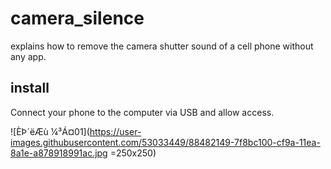 # camera_silence
explains how to remove the camera shutter sound of a cell phone without any app.

## install
Connect your phone to the computer via USB and allow access.

![ÈÞ´ëÆù ¼³Á¤01](https://user-images.githubusercontent.com/53033449/88482149-7f8bc100-cf9a-11ea-8a1e-a878918991ac.jpg =250x250)

